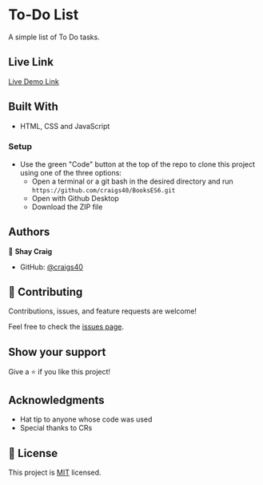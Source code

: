 # To-Do List
A simple list of To Do tasks.

## Live Link
[Live Demo Link](https://craigs40.github.io/ToDoList/)

## Built With

- HTML, CSS and JavaScript

### Setup

- Use the green "Code" button at the top of the repo to clone this project using one of the three options:
   - Open a terminal or a git bash in the desired directory and run `https://github.com/craigs40/BooksES6.git`
   - Open with Github Desktop
   - Download the ZIP file

## Authors

👤 **Shay Craig**

- GitHub: [@craigs40](https://github.com/craigs40)

## 🤝 Contributing

Contributions, issues, and feature requests are welcome!

Feel free to check the [issues page](https://github.com/craigs40/ToDoList/issues).

## Show your support

Give a ⭐️ if you like this project!

## Acknowledgments

- Hat tip to anyone whose code was used
- Special thanks to CRs

## 📝 License

This project is [MIT](./MIT.md) licensed.